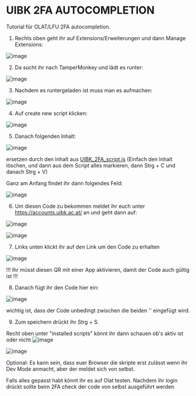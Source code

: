# UIBK 2FA AUTOCOMPLETION

Tutorial für OLAT/LFU 2FA autocompletion.

1. Rechts oben geht ihr auf Extensions/Erweiterungen und dann Manage Extensions:

![image](https://github.com/user-attachments/assets/b171973c-b8c1-46e4-bfca-23b048034045)

2. Da sucht ihr nach TamperMonkey und lädt es runter:

![image](https://github.com/user-attachments/assets/cc6828cd-793b-44d6-b69a-ad627d8a03b7)

3. Nachdem es runtergeladen ist muss man es aufmachen:

![image](https://github.com/user-attachments/assets/f3c95304-1593-4188-81af-d0e549056ffb)

4. Auf create new script klicken:

![image](https://github.com/user-attachments/assets/cad589db-ce4d-4e46-8d0d-b898aeceade8)

5. Danach folgenden Inhalt:

![image](https://github.com/user-attachments/assets/fa8a62e4-dffa-4124-a8e8-dada11cabd34)

ersetzen durch den Inhalt aus 
[UIBK_2FA_script.js](./UIBK_2FA_script.js)
(Einfach den Inhalt löschen, und dann aus dem Script alles markieren, dann Strg + C und danach Strg + V)

Ganz am Anfang findet ihr dann folgendes Feld:

![image](https://github.com/user-attachments/assets/8f91c41c-388b-4ae0-8dab-8c738cc538ae)

6. Um diesen Code zu bekommen meldet ihr euch unter https://accounts.uibk.ac.at/ an und geht dann auf:

![image](https://github.com/user-attachments/assets/522eb561-e5e6-4a4e-98e7-77ce6102d798)

![image](https://github.com/user-attachments/assets/86b5659c-1020-4a0b-bd38-94fdce215a16)

7. Links unten klickt ihr auf den Link um den Code zu erhalten

![image](https://github.com/user-attachments/assets/5f233c9b-b950-4485-b694-ee346a7efd66)

!!! Ihr müsst diesen QR mit einer App aktivieren, damit der Code auch gültig ist !!!

8. Danach fügt ihr den Code hier ein:

![image](https://github.com/user-attachments/assets/cf9ce205-94b0-4cc7-b665-3ceafa059447)

wichtig ist, dass der Code unbedingt zwischen die beiden '' eingefügt wird.

9. Zum speichern drückt ihr Strg + S.

Recht oben unter "installed scripts" könnt ihr dann schauen ob's aktiv ist oder nicht
![image](https://github.com/user-attachments/assets/119d4c1e-395e-4ee5-b696-5f6a7795bfee)

![image](https://github.com/user-attachments/assets/9bbfd3b1-0199-406d-86d8-4dbd678c2505)

Optional: Es kann sein, dass euer Browser die skripte erst zulässt wenn ihr Dev Mode anmacht, aber der meldet sich von selbst. 

Falls alles gepasst habt könnt ihr es auf Olat testen. Nachdem ihr login drückt sollte beim 2FA check der code von selbst ausgeführt werden

